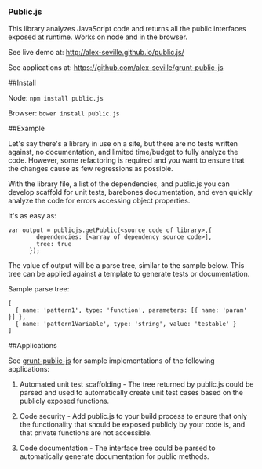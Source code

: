 ### Public.js


This library analyzes JavaScript code and returns all the public interfaces exposed at runtime.  Works on node and in the browser.

See live demo at: http://alex-seville.github.io/public.js/

See applications at: https://github.com/alex-seville/grunt-public-js


##Install

Node: `npm install public.js`

Browser: `bower install public.js`


##Example

Let's say there's a library in use on a site, but there are no tests written against, no documentation, and limited time/budget to fully analyze the code.  However, some refactoring is required and you want to ensure that the changes cause as few regressions as possible.

With the library file, a list of the dependencies, and public.js you can develop scaffold for unit tests, barebones documentation, and even quickly analyze the code for errors accessing object properties.

It's as easy as:

```
var output = publicjs.getPublic(<source code of library>,{
        dependencies: [<array of dependency source code>],
        tree: true
      });
```
The value of output will be a parse tree, similar to the sample below.  This tree can be applied against a template to generate tests or documentation.

Sample parse tree: 
```
[ 
  { name: 'pattern1', type: 'function', parameters: [{ name: 'param' }] },
  { name: 'pattern1Variable', type: 'string', value: 'testable' } 
]
```  



##Applications

See [grunt-public-js](https://github.com/alex-seville/grunt-public-js) for sample implementations of the following applications:

1. Automated unit test scaffolding - The tree returned by public.js could be parsed and used to automatically create unit test cases based on the publicly exposed functions. 

2. Code security - Add public.js to your build process to ensure that only the functionality that should be exposed publicly by your code is, and that private functions are not accessible.

3. Code documentation - The interface tree could be parsed to automatically generate documentation for public methods.  
